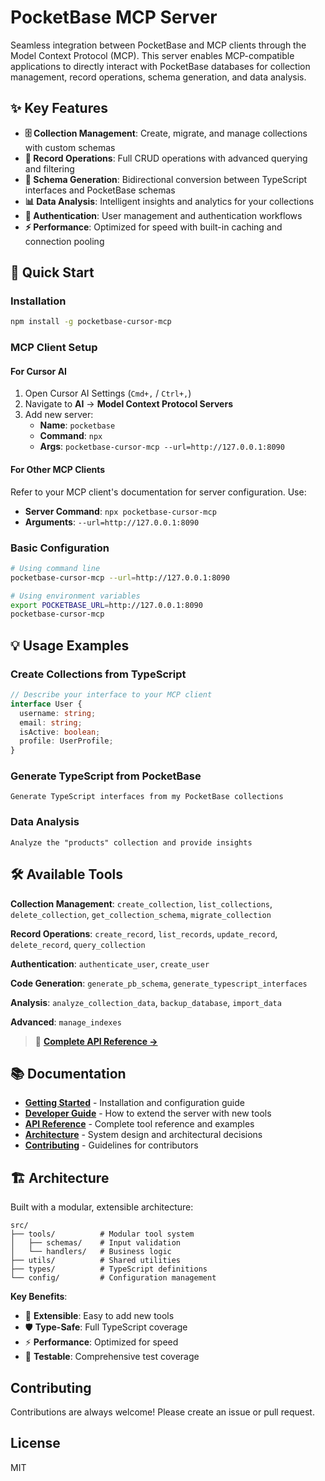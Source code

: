 # PocketBase MCP Server

Seamless integration between PocketBase and MCP clients through the Model Context Protocol (MCP). This server enables MCP-compatible applications to directly interact with PocketBase databases for collection management, record operations, schema generation, and data analysis.

## ✨ Key Features

- **🗄️ Collection Management**: Create, migrate, and manage collections with custom schemas
- **📝 Record Operations**: Full CRUD operations with advanced querying and filtering
- **🔄 Schema Generation**: Bidirectional conversion between TypeScript interfaces and PocketBase schemas
- **📊 Data Analysis**: Intelligent insights and analytics for your collections
- **🔐 Authentication**: User management and authentication workflows
- **⚡ Performance**: Optimized for speed with built-in caching and connection pooling

## 🚀 Quick Start

### Installation

```bash
npm install -g pocketbase-cursor-mcp
```

### MCP Client Setup

#### For Cursor AI
1. Open Cursor AI Settings (`Cmd+,` / `Ctrl+,`)
2. Navigate to **AI** → **Model Context Protocol Servers**
3. Add new server:
   - **Name**: `pocketbase`
   - **Command**: `npx`
   - **Args**: `pocketbase-cursor-mcp --url=http://127.0.0.1:8090`

#### For Other MCP Clients
Refer to your MCP client's documentation for server configuration. Use:
- **Server Command**: `npx pocketbase-cursor-mcp`
- **Arguments**: `--url=http://127.0.0.1:8090`

### Basic Configuration

```bash
# Using command line
pocketbase-cursor-mcp --url=http://127.0.0.1:8090

# Using environment variables
export POCKETBASE_URL=http://127.0.0.1:8090
pocketbase-cursor-mcp
```

## 💡 Usage Examples

### Create Collections from TypeScript
```typescript
// Describe your interface to your MCP client
interface User {
  username: string;
  email: string;
  isActive: boolean;
  profile: UserProfile;
}
```

### Generate TypeScript from PocketBase
```
Generate TypeScript interfaces from my PocketBase collections
```

### Data Analysis
```
Analyze the "products" collection and provide insights
```

## 🛠️ Available Tools

**Collection Management**: `create_collection`, `list_collections`, `delete_collection`, `get_collection_schema`, `migrate_collection`

**Record Operations**: `create_record`, `list_records`, `update_record`, `delete_record`, `query_collection`

**Authentication**: `authenticate_user`, `create_user`

**Code Generation**: `generate_pb_schema`, `generate_typescript_interfaces`

**Analysis**: `analyze_collection_data`, `backup_database`, `import_data`

**Advanced**: `manage_indexes`

> 📖 **[Complete API Reference →](./docs/api-reference.md)**

## 📚 Documentation

- **[Getting Started](./docs/getting-started.md)** - Installation and configuration guide
- **[Developer Guide](./docs/developer-guide.md)** - How to extend the server with new tools
- **[API Reference](./docs/api-reference.md)** - Complete tool reference and examples
- **[Architecture](./docs/architecture.md)** - System design and architectural decisions
- **[Contributing](./docs/contributing.md)** - Guidelines for contributors

## 🏗️ Architecture

Built with a modular, extensible architecture:

```
src/
├── tools/          # Modular tool system
│   ├── schemas/    # Input validation
│   └── handlers/   # Business logic
├── utils/          # Shared utilities
├── types/          # TypeScript definitions
└── config/         # Configuration management
```

**Key Benefits**:
- 🔧 **Extensible**: Easy to add new tools
- 🛡️ **Type-Safe**: Full TypeScript coverage
- ⚡ **Performance**: Optimized for speed
- 🧪 **Testable**: Comprehensive test coverage

## Contributing

Contributions are always welcome! Please create an issue or pull request.

## License

MIT

